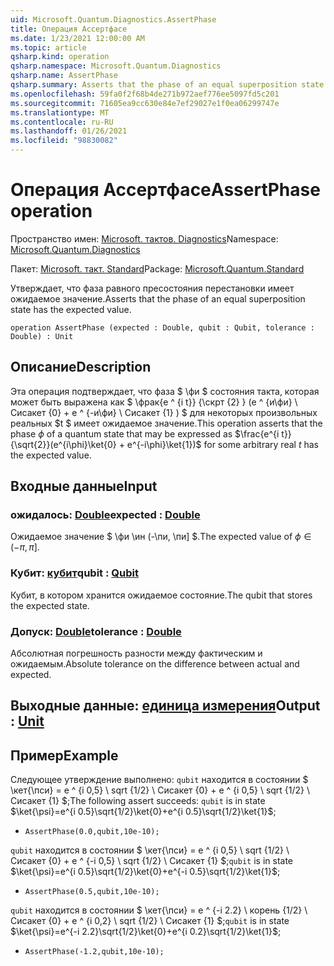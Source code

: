 ```yaml
---
uid: Microsoft.Quantum.Diagnostics.AssertPhase
title: Операция Ассертфасе
ms.date: 1/23/2021 12:00:00 AM
ms.topic: article
qsharp.kind: operation
qsharp.namespace: Microsoft.Quantum.Diagnostics
qsharp.name: AssertPhase
qsharp.summary: Asserts that the phase of an equal superposition state has the expected value.
ms.openlocfilehash: 59fa0f2f68b4de271b972aef776ee5097fd5c201
ms.sourcegitcommit: 71605ea9cc630e84e7ef29027e1f0ea06299747e
ms.translationtype: MT
ms.contentlocale: ru-RU
ms.lasthandoff: 01/26/2021
ms.locfileid: "98830082"
---
```

# <a name="assertphase-operation"></a><span data-ttu-id="fffcd-102">Операция Ассертфасе</span><span class="sxs-lookup"><span data-stu-id="fffcd-102">AssertPhase operation</span></span>

<span data-ttu-id="fffcd-103">Пространство имен: [Microsoft. тактов. Diagnostics](xref:Microsoft.Quantum.Diagnostics)</span><span class="sxs-lookup"><span data-stu-id="fffcd-103">Namespace: [Microsoft.Quantum.Diagnostics](xref:Microsoft.Quantum.Diagnostics)</span></span>

<span data-ttu-id="fffcd-104">Пакет: [Microsoft. такт. Standard](https://nuget.org/packages/Microsoft.Quantum.Standard)</span><span class="sxs-lookup"><span data-stu-id="fffcd-104">Package: [Microsoft.Quantum.Standard](https://nuget.org/packages/Microsoft.Quantum.Standard)</span></span>


<span data-ttu-id="fffcd-105">Утверждает, что фаза равного пресостояния перестановки имеет ожидаемое значение.</span><span class="sxs-lookup"><span data-stu-id="fffcd-105">Asserts that the phase of an equal superposition state has the expected value.</span></span>

```qsharp
operation AssertPhase (expected : Double, qubit : Qubit, tolerance : Double) : Unit
```


## <a name="description"></a><span data-ttu-id="fffcd-106">Описание</span><span class="sxs-lookup"><span data-stu-id="fffcd-106">Description</span></span>

<span data-ttu-id="fffcd-107">Эта операция подтверждает, что фаза $ \фи $ состояния такта, которая может быть выражена как $ \фрак{е ^ {i t}} {\скрт {2} } (e ^ {и\фи} \ Сисакет {0} + e ^ {-и\фи} \ Сисакет {1} ) $ для некоторых произвольных реальных $t $ имеет ожидаемое значение.</span><span class="sxs-lookup"><span data-stu-id="fffcd-107">This operation asserts that the phase $\phi$ of a quantum state that may be expressed as $\frac{e^{i t}}{\sqrt{2}}(e^{i\phi}\ket{0} + e^{-i\phi}\ket{1})$ for some arbitrary real $t$ has the expected value.</span></span>

## <a name="input"></a><span data-ttu-id="fffcd-108">Входные данные</span><span class="sxs-lookup"><span data-stu-id="fffcd-108">Input</span></span>

### <a name="expected--double"></a><span data-ttu-id="fffcd-109">ожидалось: [Double](xref:microsoft.quantum.lang-ref.double)</span><span class="sxs-lookup"><span data-stu-id="fffcd-109">expected : [Double](xref:microsoft.quantum.lang-ref.double)</span></span>

<span data-ttu-id="fffcd-110">Ожидаемое значение $ \фи \ин (-\пи, \пи] $.</span><span class="sxs-lookup"><span data-stu-id="fffcd-110">The expected value of $\phi \in (-\pi,\pi]$.</span></span>


### <a name="qubit--qubit"></a><span data-ttu-id="fffcd-111">Кубит: [кубит](xref:microsoft.quantum.lang-ref.qubit)</span><span class="sxs-lookup"><span data-stu-id="fffcd-111">qubit : [Qubit](xref:microsoft.quantum.lang-ref.qubit)</span></span>

<span data-ttu-id="fffcd-112">Кубит, в котором хранится ожидаемое состояние.</span><span class="sxs-lookup"><span data-stu-id="fffcd-112">The qubit that stores the expected state.</span></span>


### <a name="tolerance--double"></a><span data-ttu-id="fffcd-113">Допуск: [Double](xref:microsoft.quantum.lang-ref.double)</span><span class="sxs-lookup"><span data-stu-id="fffcd-113">tolerance : [Double](xref:microsoft.quantum.lang-ref.double)</span></span>

<span data-ttu-id="fffcd-114">Абсолютная погрешность разности между фактическим и ожидаемым.</span><span class="sxs-lookup"><span data-stu-id="fffcd-114">Absolute tolerance on the difference between actual and expected.</span></span>



## <a name="output--unit"></a><span data-ttu-id="fffcd-115">Выходные данные: [единица измерения](xref:microsoft.quantum.lang-ref.unit)</span><span class="sxs-lookup"><span data-stu-id="fffcd-115">Output : [Unit](xref:microsoft.quantum.lang-ref.unit)</span></span>



## <a name="example"></a><span data-ttu-id="fffcd-116">Пример</span><span class="sxs-lookup"><span data-stu-id="fffcd-116">Example</span></span>

<span data-ttu-id="fffcd-117">Следующее утверждение выполнено: `qubit` находится в состоянии $ \кет{\пси} = e ^ {i 0,5} \ sqrt {1/2} \ Сисакет {0} + e ^ {i 0,5} \ sqrt {1/2} \ Сисакет {1} $;</span><span class="sxs-lookup"><span data-stu-id="fffcd-117">The following assert succeeds: `qubit` is in state $\ket{\psi}=e^{i 0.5}\sqrt{1/2}\ket{0}+e^{i 0.5}\sqrt{1/2}\ket{1}$;</span></span>

- `AssertPhase(0.0,qubit,10e-10);`

<span data-ttu-id="fffcd-118">`qubit` находится в состоянии $ \кет{\пси} = e ^ {i 0,5} \ sqrt {1/2} \ Сисакет {0} + e ^ {-i 0,5} \ sqrt {1/2} \ Сисакет {1} $;</span><span class="sxs-lookup"><span data-stu-id="fffcd-118">`qubit` is in state $\ket{\psi}=e^{i 0.5}\sqrt{1/2}\ket{0}+e^{-i 0.5}\sqrt{1/2}\ket{1}$;</span></span>

- `AssertPhase(0.5,qubit,10e-10);`

<span data-ttu-id="fffcd-119">`qubit` находится в состоянии $ \кет{\пси} = e ^ {-i 2.2} \ корень {1/2} \ Сисакет {0} + e ^ {i 0,2} \ sqrt {1/2} \ Сисакет {1} $;</span><span class="sxs-lookup"><span data-stu-id="fffcd-119">`qubit` is in state $\ket{\psi}=e^{-i 2.2}\sqrt{1/2}\ket{0}+e^{i 0.2}\sqrt{1/2}\ket{1}$;</span></span>

- `AssertPhase(-1.2,qubit,10e-10);`